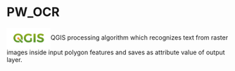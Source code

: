 
# PW_OCR

<img width="100" align="center" src="images\qgis-logo.png" alt="qgis"/>QGIS processing algorithm which recognizes text from raster images inside input polygon features and saves as attribute value of output layer. 
